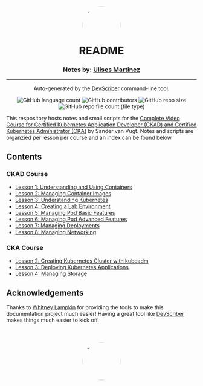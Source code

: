 <h1 align="center" style="border-bottom: none">
    <a href="https://github.com/mx-ulises/certification-prep-cka-ckad" target="_blank">
        <img alt="" src="https://github.com/mx-ulises/certification-prep-cka-ckad/blob/main/assets/notes-logo.png?raw=true" style="border-radius: 50%; height: 100px;">
    </a>
    <br>
    README
</h1>
<h3 align="center" style="border-bottom: none">
    Notes by: <a href="https://github.com/mx-ulises" target="_blank">Ulises Martinez</a>
</h3>
<hr />

<p align="center">
    Auto-generated by the <a href="https://github.com/WhitneyLampkin/devscriber" target="_blank">DevScriber</a> command-line tool.
</p>

<div align="center">

![GitHub language count](https://img.shields.io/github/languages/count/mx-ulises/certification-prep-cka-ckad?label=Languages)
![GitHub contributors](https://img.shields.io/github/contributors/mx-ulises/certification-prep-cka-ckad?label=Contributors&color=yellow)
![GitHub repo size](https://img.shields.io/github/repo-size/mx-ulises/certification-prep-cka-ckad?label=Repo%20Size&color=teal)
![GitHub repo file count (file type)](https://img.shields.io/github/directory-file-count/mx-ulises/certification-prep-cka-ckad?label=Files&color=purple)

</div>

This respository hosts notes and small scripts for the [Complete Video Course for Certified Kubernetes Application Developer (CKAD) and Certified Kubernetes Administrator (CKA)](https://learning.oreilly.com/videos/certified-kubernetes-ckad/9780138191368/) by Sander van Vugt. Notes and scripts are organzied per lesson per course and an index can be found below.

## Contents

### CKAD Course
 - [Lesson 1: Understanding and Using Containers](ckad/lesson-1/README.md)
 - [Lesson 2: Managing Container Images](ckad/lesson-2/README.md)
 - [Lesson 3: Understanding Kubernetes](ckad/lesson-3/README.md)
 - [Lesson 4: Creating a Lab Environment](ckad/lesson-4/README.md)
 - [Lesson 5: Managing Pod Basic Features](ckad/lesson-5/README.md)
 - [Lesson 6: Managing Pod Advanced Features](ckad/lesson-6/README.md)
 - [Lesson 7: Managing Deployments](ckad/lesson-7/README.md)
 - [Lesson 8: Managing Networking](ckad/lesson-8/README.md)

### CKA Course
 - [Lesson 2: Creating Kubernetes Cluster with kubeadm](cka/lesson-2/README.md)
 - [Lesson 3: Deploying Kubernetes Applications](cka/lesson-3/README.md)
 - [Lesson 4: Managing Storage](cka/lesson-4/README.md)

## Acknowledgements

Thanks to [Whitney Lampkin](https://github.com/WhitneyLampkin/) for providing the tools to make this documentation project much easier! Having a great tool like [DevScriber](https://github.com/WhitneyLampkin/devscriber) makes things much easier to kick off.

<p align="center" style="border-bottom: none; margin-top: 50px;">
    <a href="https://github.com/mx-ulises/certification-prep-cka-ckad" target="_blank">
        <img alt="" src="https://github.com/mx-ulises/certification-prep-cka-ckad/blob/main/assets/notes-logo.png?raw=true" style="border-radius: 50%; height: 100px;">
    </a>
</p>
